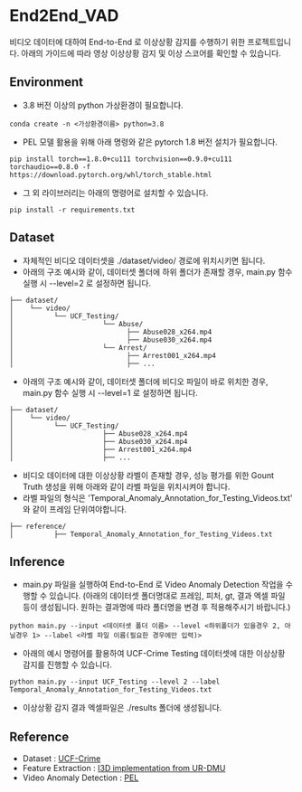 # End2End_VAD
비디오 데이터에 대하여 End-to-End 로 이상상황 감지를 수행하기 위한 프로젝트입니다.
아래의 가이드에 따라 영상 이상상황 감지 및 이상 스코어를 확인할 수 있습니다.

## Environment
- 3.8 버전 이상의 python 가상환경이 필요합니다.
```
conda create -n <가상환경이름> python=3.8
```
- PEL 모델 활용을 위해 아래 명령와 같은 pytorch 1.8 버전 설치가 필요합니다.
```
pip install torch==1.8.0+cu111 torchvision==0.9.0+cu111 torchaudio==0.8.0 -f https://download.pytorch.org/whl/torch_stable.html
```
- 그 외 라이브러리는 아래의 명령어로 설치할 수 있습니다.
```
pip install -r requirements.txt
```

## Dataset
- 자체적인 비디오 데이터셋을 ./dataset/video/ 경로에 위치시키면 됩니다.
- 아래의 구조 예시와 같이, 데이터셋 폴더에 하위 폴더가 존재할 경우, main.py 함수 실행 시 --level=2 로 설정하면 됩니다.
```
├── dataset/
│    └── video/
│          └── UCF_Testing/
│                      └── Abuse/
│                            ├── Abuse028_x264.mp4
│                            ├── Abuse030_x264.mp4
│                      └── Arrest/
│                            ├── Arrest001_x264.mp4
│                            ├── ...

```

- 아래의 구조 예시와 같이, 데이터셋 폴더에 비디오 파일이 바로 위치한 경우, main.py 함수 실행 시 --level=1 로 설정하면 됩니다.
```
├── dataset/
│    └── video/
│          └── UCF_Testing/
│                      ├── Abuse028_x264.mp4
│                      ├── Abuse030_x264.mp4
│                      ├── Arrest001_x264.mp4
│                      ├── ...
```
- 비디오 데이터에 대한 이상상황 라벨이 존재할 경우, 성능 평가를 위한 Gount Truth 생성을 위해 아래와 같이 라벨 파일을 위치시켜야 합니다.
- 라벨 파일의 형식은 'Temporal_Anomaly_Annotation_for_Testing_Videos.txt' 와 같이 프레임 단위여야합니다.
```
├── reference/
│          ├── Temporal_Anomaly_Annotation_for_Testing_Videos.txt
```

## Inference
- main.py 파일을 실행하여 End-to-End 로 Video Anomaly Detection 작업을 수행할 수 있습니다.
(아래의 데이터셋 폴더명대로 프레임, 피처, gt, 결과 엑셀 파일 등이 생성됩니다. 원하는 결과명에 따라 폴더명을 변경 후 적용해주시기 바랍니다.)
```
python main.py --input <데이터셋 폴더 이름> --level <하위폴더가 있을경우 2, 아닐경우 1> --label <라벨 파일 이름(필요한 경우에만 입력)>
```
- 아래의 예시 명령어를 활용하여 UCF-Crime Testing 데이터셋에 대한 이상상황 감지를 진행할 수 있습니다.
```
python main.py --input UCF_Testing --level 2 --label Temporal_Anomaly_Annotation_for_Testing_Videos.txt
```
- 이상상황 감지 결과 엑셀파일은 ./results 폴더에 생성됩니다.

## Reference
- Dataset : [UCF-Crime](https://www.crcv.ucf.edu/research/real-world-anomaly-detection-in-surveillance-videos/)
- Feature Extraction : [I3D implementation from UR-DMU](https://github.com/henrryzh1/UR-DMU/tree/master/feature_extract)
- Video Anomaly Detection : [PEL](https://github.com/yujiangpu20/pel4vad)
